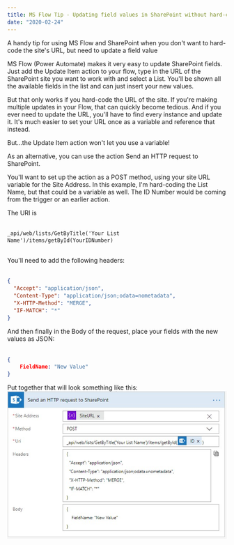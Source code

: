 ```yaml
---
title: MS Flow Tip - Updating field values in SharePoint without hard-coding the URL
date: "2020-02-24"
---
```


A handy tip for using MS Flow and SharePoint when you don't want to hard-code the site's URL, but need to update a field value

<!-- end -->

MS Flow (Power Automate) makes it very easy to update SharePoint fields. Just add the Update Item action to your flow, type in the URL of the SharePoint site you want to work with and select a List. You'll be shown all the available fields in the list and can just insert your new values.

But that only works if you hard-code the URL of the site. If you're making multiple updates in your Flow, that can quickly become tedious. And if you ever need to update the URL, you'll have to find every instance and update it. It's much easier to set your URL once as a variable and reference that instead.

But...the Update Item action won't let you use a variable!

As an alternative, you can use the action Send an HTTP request to SharePoint.

You'll want to set up the action as a POST method, using your site URL variable for the Site Address. In this example, I'm hard-coding the List Name, but that could be a variable as well. The ID Number would be coming from the trigger or an earlier action.

The URI is

```url

_api/web/lists/GetByTitle('Your List Name')/items/getById(YourIDNumber)


```

You'll need to add the following headers:

```json

{
  "Accept": "application/json",
  "Content-Type": "application/json;odata=nometadata",
  "X-HTTP-Method": "MERGE",
  "IF-MATCH": "*"
}

```

And then finally in the Body of the request, place your fields with the new values as JSON:

```json

{
    FieldName: "New Value"
}

```

Put together that will look something like this:
![Action](./SendHTTPPostAction.jpg)
